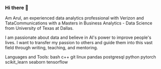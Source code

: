 ### Hi there 👋

Am Arul, an experienced data analytics professional with Verizon and TataCommunications with a Masters in Business Analytics - Data Science from University of Texas at Dallas.

I am passionate about data and believe in AI's power to improve people's lives. I want to transfer my passion to others and guide them into this vast field through writing, teaching, and mentoring.

Languages and Tools:
bash c++ git linux pandas postgresql python pytorch scikit_learn seaborn tensorflow

<!--
**ArulAuror/ArulAuror** is a ✨ _special_ ✨ repository because its `README.md` (this file) appears on your GitHub profile.

Here are some ideas to get you started:

- 🔭 I’m currently working on ...
- 🌱 I’m currently learning ...
- 👯 I’m looking to collaborate on ...
- 🤔 I’m looking for help with ...
- 💬 Ask me about ...
- 📫 How to reach me: ...
- 😄 Pronouns: ...
- ⚡ Fun fact: ...
-->
